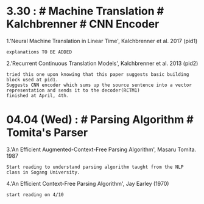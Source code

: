 
3.30 : # Machine Translation # Kalchbrenner # CNN Encoder
============

1.'Neural Machine Translation in Linear Time', Kalchbrenner et al. 2017 (pid1)
	
	explanations TO BE ADDED

2.'Recurrent Continuous Translation Models', Kalchbrenner et al. 2013 (pid2)
	
	tried this one upon knowing that this paper suggests basic building block used at pid1. 
	Suggests CNN encoder which sums up the source sentence into a vector representation and sends it to the decoder(RCTM1)
	finished at April, 4th.


04.04 (Wed) : # Parsing Algorithm # Tomita's Parser
============
3.'An Efficient Augmented-Context-Free Parsing Algorithm', Masaru Tomita. 1987

	Start reading to understand parsing algorithm taught from the NLP class in Sogang University.
	
4.'An Efficient Context-Free Parsing Algorithm', Jay Earley (1970)

	start reading on 4/10
